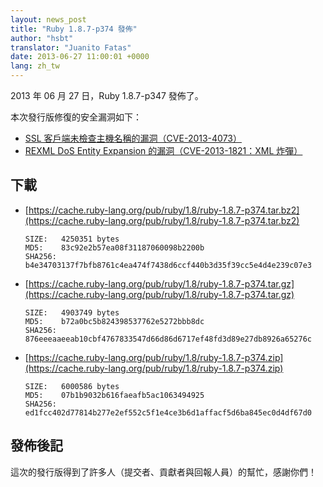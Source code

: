 ```yaml
---
layout: news_post
title: "Ruby 1.8.7-p374 發佈"
author: "hsbt"
translator: "Juanito Fatas"
date: 2013-06-27 11:00:01 +0000
lang: zh_tw
---
```


2013 年 06 月 27 日，Ruby 1.8.7-p347 發佈了。

本次發行版修復的安全漏洞如下：

 * [SSL 客戶端未檢查主機名稱的漏洞（CVE-2013-4073）](/en/news/2013/06/27/hostname-check-bypassing-vulnerability-in-openssl-client-cve-2013-4073/)
 * [REXML DoS Entity Expansion 的漏洞（CVE-2013-1821：XML 炸彈）](/en/news/2013/02/22/rexml-dos-2013-02-22/)

## 下載

* [https://cache.ruby-lang.org/pub/ruby/1.8/ruby-1.8.7-p374.tar.bz2](https://cache.ruby-lang.org/pub/ruby/1.8/ruby-1.8.7-p374.tar.bz2)

      SIZE:   4250351 bytes
      MD5:    83c92e2b57ea08f31187060098b2200b
      SHA256: b4e34703137f7bfb8761c4ea474f7438d6ccf440b3d35f39cc5e4d4e239c07e3

* [https://cache.ruby-lang.org/pub/ruby/1.8/ruby-1.8.7-p374.tar.gz](https://cache.ruby-lang.org/pub/ruby/1.8/ruby-1.8.7-p374.tar.gz)

      SIZE:   4903749 bytes
      MD5:    b72a0bc5b824398537762e5272bbb8dc
      SHA256: 876eeeaaeeab10cbf4767833547d66d86d6717ef48fd3d89e27db8926a65276c

* [https://cache.ruby-lang.org/pub/ruby/1.8/ruby-1.8.7-p374.zip](https://cache.ruby-lang.org/pub/ruby/1.8/ruby-1.8.7-p374.zip)

      SIZE:   6000586 bytes
      MD5:    07b1b9032b616faeafb5ac1063494925
      SHA256: ed1fcc402d77814b277e2ef552c5f1e4ce3b6d1affacf5d6ba845ec0d4df67d0

## 發佈後記

這次的發行版得到了許多人（提交者、貢獻者與回報人員）的幫忙，感謝你們！

